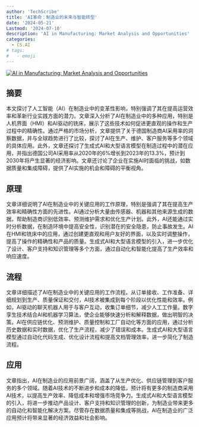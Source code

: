 ```yaml
---
author: 'TechScribe'
title: 'AI革命：制造业的未来与智能转型'
date: '2024-05-21'
Lastmod: '2024-07-10'
description: 'AI in Manufacturing: Market Analysis and Opportunities'
categories:
  - CS.AI
# tags:
#   - emoji
---
```


[![AI in Manufacturing: Market Analysis and Opportunities](https://arxiv-research-1301205113.cos.ap-guangzhou.myqcloud.com/images/2407.05426v1.pdf_0.jpg)](https://arxiv.org/abs/2407.05426v1)

## 摘要

本文探讨了人工智能（AI）在制造业中的变革性影响，特别强调了其在提高运营效率和革新行业实践方面的潜力。文章深入分析了AI在制造业中的多种应用，特别是人机界面（HMI）和AI驱动的铣床，展示了这些技术如何促进更直观的操作和生产过程中的精确性。通过严格的市场分析，文章提供了关于德国制造商AI采用率的洞察数据，并与全球趋势进行了比较，探讨了AI在生产、维护、客户服务等多个领域的具体应用。此外，文章还探讨了生成式AI和大型语言模型在制造过程中的潜在应用，并指出德国公司AI采用率从2020年的6%增长到2023年的13.3%，预计到2030年将产生显著的经济影响。文章还讨论了企业在实施AI时面临的挑战，如数据质量和集成障碍，提供了AI实施的机会和障碍的平衡视角。<!--more-->

## 原理

文章详细说明了AI在制造业中的关键应用的工作原理，特别是强调了其在提高生产效率和精确性方面的先进性。AI通过分析大量由传感器、机器和其他来源生成的数据，帮助制造商识别低效率、预测维护需求和优化生产计划。此外，AI还能通过实时分析数据，在制造环境中提高安全性，识别潜在的安全隐患，防止事故发生。AI在HMI和铣床中的应用，通过创建更直观和用户友好的界面，以及实时调整操作，提高了操作的精确性和产品的质量。生成式AI和大型语言模型的引入，进一步优化了设计、客户支持和知识管理等多个方面，通过自动化和智能化提高了生产效率和响应速度。

## 流程

文章详细描述了AI在制造业中的关键应用的工作流程。从订单接收、工作准备、详细规划到生产、质量保证和交付，AI技术被集成到每个阶段以优化性能和效率。例如，AI驱动的聊天机器人用于与客户互动，收集订单细节，减少人工工作量。数字孪生技术结合AI和机器学习算法，使企业能够快速分析和解释数据，做出明智的决策。AI在供应链优化、预测维护、质量控制和工厂自动化等方面的应用，通过分析历史数据和实时数据，优化了生产流程，减少了错误和成本。生成式AI和大型语言模型通过自动化代码生成、优化设计流程和提高文档管理效率，进一步简化了制造流程。

## 应用

文章指出，AI在制造业的应用前景广阔，涵盖了从生产优化、供应链管理到客户服务的多个领域。随着AI技术的不断进步和成本的降低，预计将有更多的制造商采用AI技术，以提高生产效率、降低成本和增强市场竞争力。生成式AI和大型语言模型的引入，将进一步推动产品设计、客户支持和知识管理的创新，为制造业带来更多的自动化和智能化解决方案。尽管存在数据质量和集成等挑战，AI在制造业的广泛应用预计将带来显著的经济效益和社会影响。